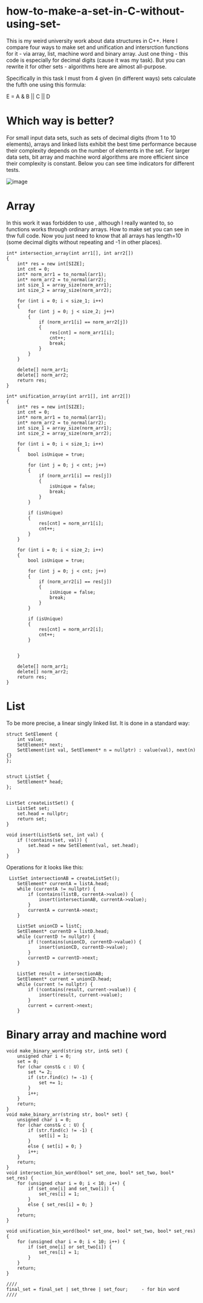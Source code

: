 # how-to-make-a-set-in-C-without-using-set-
This is my weird university work about data structures in C++. Here I compare four ways to make set and unification and intersrction functions for it - via array, list, machine word and binary array. Just one thing - this code is especially for decimal digits (cause it was my task). But you can rewrite it for other sets - algorithms here are almost all-purpose.

Specifically in this task I must from 4 given (in different ways) sets calculate the fufth one using this formula:

E = A & B || C || D

# Which way is better?
For small input data sets, such as sets of decimal digits (from 1 to 10 elements), arrays and linked lists exhibit the best time performance because their complexity depends on the number of elements in the set.
For larger data sets, bit array and machine word algorithms are more efficient since their complexity is constant. Below you can see time indicators for different tests.

![image](https://github.com/pipopolam-03/how-to-make-a-set-in-C-without-using-set-/assets/69760973/5f4091eb-9122-4c32-b774-fd2f34b355d9)

# Array
In this work it was forbidden to use  <vector>, although I really wanted to, so functions works through ordinary arrays.
How to make set you can see in thw full code. Now you just need to know that all arrays has length=10 (some decimal digits without repeating and -1 in other places).
```
int* intersection_array(int arr1[], int arr2[])
{
    int* res = new int[SIZE];
    int cnt = 0;
    int* norm_arr1 = to_normal(arr1);
    int* norm_arr2 = to_normal(arr2);
    int size_1 = array_size(norm_arr1);
    int size_2 = array_size(norm_arr2);

    for (int i = 0; i < size_1; i++)
    {
        for (int j = 0; j < size_2; j++)
        {
            if (norm_arr1[i] == norm_arr2[j])
            {
                res[cnt] = norm_arr1[i];
                cnt++;
                break;
            }
        }
    }

    delete[] norm_arr1;
    delete[] norm_arr2;
    return res;
}

int* unification_array(int arr1[], int arr2[])
{
    int* res = new int[SIZE];
    int cnt = 0;
    int* norm_arr1 = to_normal(arr1);
    int* norm_arr2 = to_normal(arr2);
    int size_1 = array_size(norm_arr1);
    int size_2 = array_size(norm_arr2);

    for (int i = 0; i < size_1; i++)
    {
        bool isUnique = true;

        for (int j = 0; j < cnt; j++)
        {
            if (norm_arr1[i] == res[j])
            {
                isUnique = false;
                break;
            }
        }

        if (isUnique)
        {
            res[cnt] = norm_arr1[i];
            cnt++;
        }
    }

    for (int i = 0; i < size_2; i++)
    {
        bool isUnique = true;

        for (int j = 0; j < cnt; j++)
        {
            if (norm_arr2[i] == res[j])
            {
                isUnique = false;
                break;
            }
        }

        if (isUnique)
        {
            res[cnt] = norm_arr2[i];
            cnt++;
        }


    }

    delete[] norm_arr1;
    delete[] norm_arr2;
    return res;
}
```

# List

To be more precise, a linear singly linked list. It is done in a standard way:

```
struct SetElement {
    int value;
    SetElement* next;
    SetElement(int val, SetElement* n = nullptr) : value(val), next(n) {}
};


struct ListSet {
    SetElement* head;
};


ListSet createListSet() {
    ListSet set;
    set.head = nullptr;
    return set;
}

void insert(ListSet& set, int val) {
    if (!contains(set, val)) {
        set.head = new SetElement(val, set.head);
    }
}
```

Operations for it looks like this:

```
 ListSet intersectionAB = createListSet();
    SetElement* currentA = listA.head;
    while (currentA != nullptr) {
        if (contains(listB, currentA->value)) {
            insert(intersectionAB, currentA->value);
        }
        currentA = currentA->next;
    }

    ListSet unionCD = listC;
    SetElement* currentD = listD.head;
    while (currentD != nullptr) {
        if (!contains(unionCD, currentD->value)) {
            insert(unionCD, currentD->value);
        }
        currentD = currentD->next;
    }

    ListSet result = intersectionAB;
    SetElement* current = unionCD.head;
    while (current != nullptr) {
        if (!contains(result, current->value)) {
            insert(result, current->value);
        }
        current = current->next;
    }
```
# Binary array and machine word

```
void make_binary_word(string str, int& set) {
    unsigned char i = 0;
    set = 0;
    for (char const& c : U) {
        set *= 2;
        if (str.find(c) != -1) {
            set += 1;
        }
        i++;
    }
    return;
}
void make_binary_arr(string str, bool* set) {
    unsigned char i = 0;
    for (char const& c : U) {
        if (str.find(c) != -1) {
            set[i] = 1;
        }
        else { set[i] = 0; }
        i++;
    }
    return;
}
void intersection_bin_word(bool* set_one, bool* set_two, bool* set_res) {
    for (unsigned char i = 0; i < 10; i++) {
        if (set_one[i] and set_two[i]) {
            set_res[i] = 1;
        }
        else { set_res[i] = 0; }
    }
    return;
}

void unification_bin_word(bool* set_one, bool* set_two, bool* set_res) {
    for (unsigned char i = 0; i < 10; i++) {
        if (set_one[i] or set_two[i]) {
            set_res[i] = 1;
        }
    }
    return;
}

////
final_set = final_set | set_three | set_four;     - for bin word
////
```

